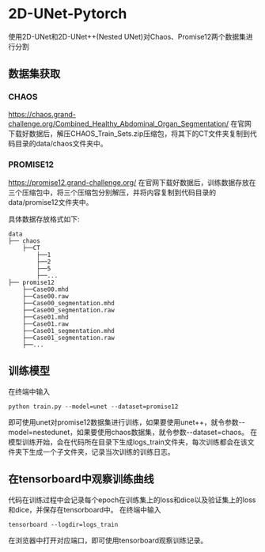 # 2D-UNet-Pytorch
使用2D-UNet和2D-UNet++(Nested UNet)对Chaos、Promise12两个数据集进行分割
## 数据集获取
### CHAOS
https://chaos.grand-challenge.org/Combined_Healthy_Abdominal_Organ_Segmentation/
在官网下载好数据后，解压CHAOS_Train_Sets.zip压缩包，将其下的CT文件夹复制到代码目录的data/chaos文件夹中。



    
### PROMISE12
https://promise12.grand-challenge.org/
在官网下载好数据后，训练数据存放在三个压缩包中，将三个压缩包分别解压，并将内容复制到代码目录的data/promise12文件夹中。

具体数据存放格式如下:

    data
    ├── chaos
        ├──CT
            ├──1
            ├──2
            ├──5
            ├──...
    ├── promise12
        ├──Case00.mhd
        ├──Case00.raw
        ├──Case00_segmentation.mhd
        ├──Case00_segmentation.raw
        ├──Case01.mhd
        ├──Case01.raw
        ├──Case01_segmentation.mhd
        ├──Case01_segmentation.raw
        ├──...
## 训练模型
在终端中输入 

    python train.py --model=unet --dataset=promise12
即可使用unet对promise12数据集进行训练，如果要使用unet++，就令参数--model=nestedunet，如果要使用chaos数据集，就令参数--dataset=chaos。
在模型训练开始，会在代码所在目录下生成logs_train文件夹，每次训练都会在该文件夹下生成一个子文件夹，记录当次训练的训练日志。
## 在tensorboard中观察训练曲线
代码在训练过程中会记录每个epoch在训练集上的loss和dice以及验证集上的loss和dice，并保存在tensorboard中。
在终端中输入

    tensorboard --logdir=logs_train
在浏览器中打开对应端口，即可使用tensorboard观察训练记录。
